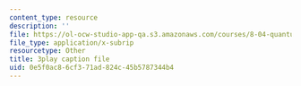 ```yaml
---
content_type: resource
description: ''
file: https://ol-ocw-studio-app-qa.s3.amazonaws.com/courses/8-04-quantum-physics-i-spring-2016/0e5f0ac86cf371ad824c45b5787344b4_lWTUcojZ_gQ.srt
file_type: application/x-subrip
resourcetype: Other
title: 3play caption file
uid: 0e5f0ac8-6cf3-71ad-824c-45b5787344b4
---
```

